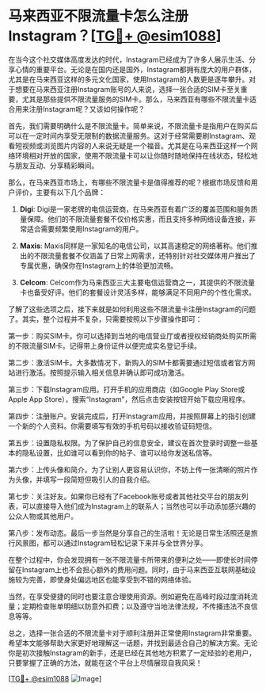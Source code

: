 # 马来西亚不限流量卡怎么注册Instagram？[[TG💪+ @esim1088](https://t.me/s/esim1088)]

在当今这个社交媒体高度发达的时代，Instagram已经成为了许多人展示生活、分享心情的重要平台。无论是在国内还是国外，Instagram都拥有庞大的用户群体，尤其是在马来西亚这样的多元文化国家，使用Instagram的人数更是逐年攀升。对于想要在马来西亚注册Instagram账号的人来说，选择一张合适的SIM卡至关重要，尤其是那些提供不限流量服务的SIM卡。那么，马来西亚有哪些不限流量卡适合用来注册Instagram呢？又该如何操作呢？

首先，我们需要明确什么是不限流量卡。简单来说，不限流量卡是指用户在购买后可以在一定时间内享受无限制的数据流量服务。这对于经常需要刷Instagram、观看短视频或浏览图片内容的人来说无疑是一个福音。尤其是在马来西亚这样一个网络环境相对开放的国家，使用不限流量卡可以让你随时随地保持在线状态，轻松地与朋友互动、分享精彩瞬间。

那么，在马来西亚市场上，有哪些不限流量卡是值得推荐的呢？根据市场反馈和用户评价，主要有以下几个品牌：

1. **Digi**: Digi是一家老牌的电信运营商，在马来西亚有着广泛的覆盖范围和服务质量保障。他们的不限流量套餐不仅价格实惠，而且支持多种网络设备连接，非常适合需要频繁使用Instagram的用户。

2. **Maxis**: Maxis同样是一家知名的电信公司，以其高速稳定的网络著称。他们推出的不限流量套餐不仅涵盖了日常上网需求，还特别针对社交媒体用户推出了专属优惠，确保你在Instagram上的体验更加流畅。

3. **Celcom**: Celcom作为马来西亚三大主要电信运营商之一，其提供的不限流量卡也备受好评。他们的套餐设计灵活多样，能够满足不同用户的个性化需求。

了解了这些选项之后，接下来就是如何利用这些不限流量卡注册Instagram的问题了。其实，整个过程并不复杂，只需要按照以下步骤操作即可：

第一步：购买SIM卡。你可以选择到当地的电信营业厅或者授权经销商处购买所需的不限流量SIM卡。记得带上身份证件以便完成实名登记手续。

第二步：激活SIM卡。大多数情况下，新购入的SIM卡都需要通过短信或者官方网站进行激活。按照提示输入相关信息并确认即可成功激活。

第三步：下载Instagram应用。打开手机的应用商店（如Google Play Store或Apple App Store），搜索“Instagram”，然后点击安装按钮开始下载应用程序。

第四步：注册账户。安装完成后，打开Instagram应用，并按照屏幕上的指引创建一个新的个人资料。你需要填写有效的手机号码以接收验证码短信。

第五步：设置隐私权限。为了保护自己的信息安全，建议在首次登录时调整一些基本的隐私设置，比如谁可以看到你的帖子、谁可以给你发送私信等。

第六步：上传头像和简介。为了让别人更容易认识你，不妨上传一张清晰的照片作为头像，并填写一段简短但吸引人的自我介绍。

第七步：关注好友。如果你已经有了Facebook账号或者其他社交平台的朋友列表，可以直接导入他们成为Instagram上的联系人；当然也可以手动添加感兴趣的公众人物或其他用户。

第八步：发布动态。最后一步当然是分享自己的生活啦！无论是日常生活照还是旅行风景图，都可以通过Instagram轻松记录下来并与全世界分享。

在整个过程中，你会发现拥有一张不限流量卡所带来的便利之处——即使长时间停留在Instagram上也不会担心额外的费用问题。同时，由于马来西亚互联网基础设施较为完善，即使身处偏远地区也能享受到不错的网络体验。

当然，在享受便捷的同时也要注意合理使用资源。例如避免在高峰时段过度消耗流量；定期检查账单明细以防意外扣费；以及遵守当地法律法规，不传播违法不良信息等等。

总之，选择一张合适的不限流量卡对于顺利注册并正常使用Instagram非常重要。希望本文能够帮助大家更好地理解这一话题，并找到最适合自己的解决方案。无论你是初次接触Instagram的新手，还是已经在其他地方积累了一定经验的老用户，只要掌握了正确的方法，就能在这个平台上尽情展现自我风采！

[[TG💪+ @esim1088](https://t.me/s/esim1088) ![Image](https://i.postimg.cc/4NQfJmqS/Snipaste-2025-05-13-00-14-12.png)]